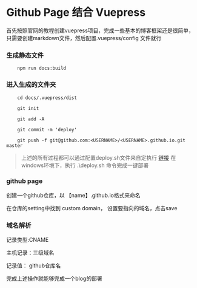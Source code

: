# Github Page 结合 Vuepress

首先按照官网的教程创建vuepress项目，完成一些基本的博客框架还是很简单，只需要创建markdown文件，然后配置.vuepress/config 文件就行

### 生成静态文件
```
	npm run docs:build
```
### 进入生成的文件夹
```
	cd docs/.vuepress/dist 
	
	git init
	
	git add -A
	
	git commit -m 'deploy'

	git push -f git@github.com:<USERNAME>/<USERNAME>.github.io.git master
```

> 上述的所有过程都可以通过配置deploy.sh文件来自定执行 [链接](https://vuepress.vuejs.org/zh/guide/deploy.html#github-pages/ "Markdown")
> 在windows环境下，执行 .\deploy.sh 命令完成一键部署
### github page

创建一个github仓库，以 【name】.github.io格式来命名

在仓库的setting中找到 custom domain， 设置要指向的域名，点击save



### 域名解析

记录类型:CNAME

主机记录：三级域名

记录值： github仓库名



完成上述操作就能够完成一个blog的部署